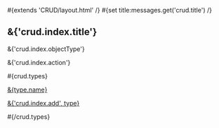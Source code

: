 \#{extends 'CRUD/layout.html' /} \#{set title:messages.get('crud.title') /}

## &{'crud.index.title'}

&{'crud.index.objectType'}

&{'crud.index.action'}

\#{crud.types}

[&{type.name}]($%7Btype.listAction%7D)

[&{'crud.index.add', type}]($%7Btype.blankAction%7D)

\#{/crud.types}
